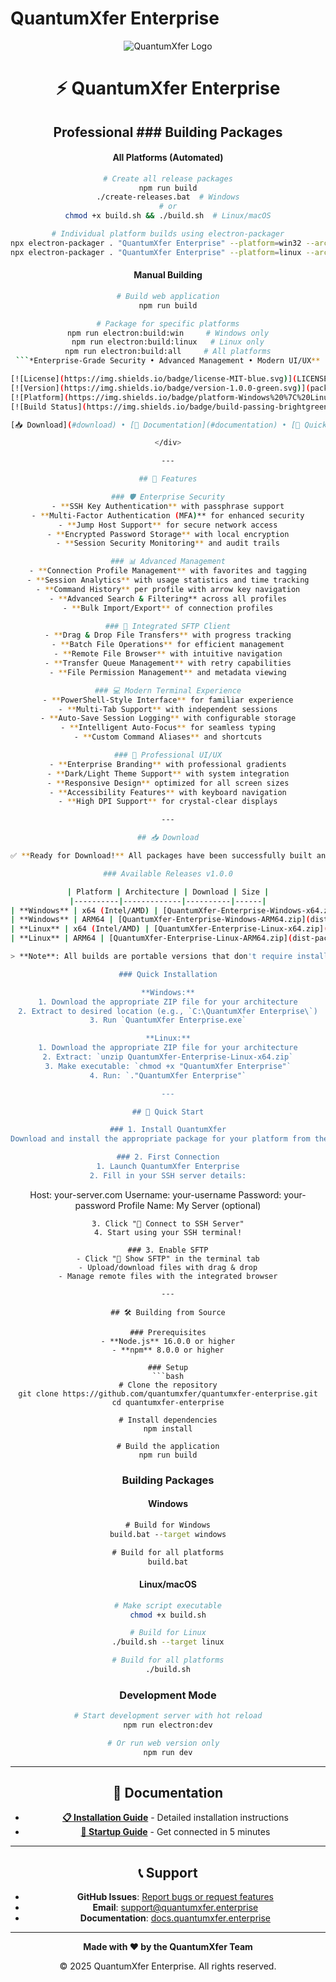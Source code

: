 # QuantumXfer Enterprise

<div align="center">

![QuantumXfer Logo](assets/logo.png)

# ⚡ QuantumXfer Enterprise
## Professional ### Building Packages

#### All Platforms (Automated)
```bash
# Create all release packages
npm run build
./create-releases.bat  # Windows
# or
chmod +x build.sh && ./build.sh  # Linux/macOS

# Individual platform builds using electron-packager
npx electron-packager . "QuantumXfer Enterprise" --platform=win32 --arch=x64 --out=dist-packager --overwrite
npx electron-packager . "QuantumXfer Enterprise" --platform=linux --arch=x64 --out=dist-packager --overwrite
```

#### Manual Building
```bash
# Build web application
npm run build

# Package for specific platforms
npm run electron:build:win     # Windows only
npm run electron:build:linux   # Linux only
npm run electron:build:all     # All platforms
```*Enterprise-Grade Security • Advanced Management • Modern UI/UX**

[![License](https://img.shields.io/badge/license-MIT-blue.svg)](LICENSE)
[![Version](https://img.shields.io/badge/version-1.0.0-green.svg)](package.json)
[![Platform](https://img.shields.io/badge/platform-Windows%20%7C%20Linux%20%7C%20macOS-lightgrey.svg)](#installation)
[![Build Status](https://img.shields.io/badge/build-passing-brightgreen.svg)](#building-from-source)

[📥 Download](#download) • [📖 Documentation](#documentation) • [🚀 Quick Start](#quick-start) • [🛠️ Building](#building-from-source)

</div>

---

## 🌟 Features

### 🛡️ Enterprise Security
- **SSH Key Authentication** with passphrase support
- **Multi-Factor Authentication (MFA)** for enhanced security
- **Jump Host Support** for secure network access
- **Encrypted Password Storage** with local encryption
- **Session Security Monitoring** and audit trails

### 📊 Advanced Management
- **Connection Profile Management** with favorites and tagging
- **Session Analytics** with usage statistics and time tracking
- **Command History** per profile with arrow key navigation
- **Advanced Search & Filtering** across all profiles
- **Bulk Import/Export** of connection profiles

### 📁 Integrated SFTP Client
- **Drag & Drop File Transfers** with progress tracking
- **Batch File Operations** for efficient management
- **Remote File Browser** with intuitive navigation
- **Transfer Queue Management** with retry capabilities
- **File Permission Management** and metadata viewing

### 💻 Modern Terminal Experience
- **PowerShell-Style Interface** for familiar experience
- **Multi-Tab Support** with independent sessions
- **Auto-Save Session Logging** with configurable storage
- **Intelligent Auto-Focus** for seamless typing
- **Custom Command Aliases** and shortcuts

### 🎨 Professional UI/UX
- **Enterprise Branding** with professional gradients
- **Dark/Light Theme Support** with system integration
- **Responsive Design** optimized for all screen sizes
- **Accessibility Features** with keyboard navigation
- **High DPI Support** for crystal-clear displays

---

## 📥 Download

✅ **Ready for Download!** All packages have been successfully built and tested.

### Available Releases v1.0.0

| Platform | Architecture | Download | Size |
|----------|-------------|----------|------|
| **Windows** | x64 (Intel/AMD) | [QuantumXfer-Enterprise-Windows-x64.zip](dist-packager/QuantumXfer-Enterprise-Windows-x64.zip) | ~275 MB |
| **Windows** | ARM64 | [QuantumXfer-Enterprise-Windows-ARM64.zip](dist-packager/QuantumXfer-Enterprise-Windows-ARM64.zip) | ~274 MB |
| **Linux** | x64 (Intel/AMD) | [QuantumXfer-Enterprise-Linux-x64.zip](dist-packager/QuantumXfer-Enterprise-Linux-x64.zip) | ~265 MB |
| **Linux** | ARM64 | [QuantumXfer-Enterprise-Linux-ARM64.zip](dist-packager/QuantumXfer-Enterprise-Linux-ARM64.zip) | ~265 MB |

> **Note**: All builds are portable versions that don't require installation. Simply extract and run!

### Quick Installation

**Windows:**
1. Download the appropriate ZIP file for your architecture
2. Extract to desired location (e.g., `C:\QuantumXfer Enterprise\`)
3. Run `QuantumXfer Enterprise.exe`

**Linux:**
1. Download the appropriate ZIP file for your architecture
2. Extract: `unzip QuantumXfer-Enterprise-Linux-x64.zip`
3. Make executable: `chmod +x "QuantumXfer Enterprise"`
4. Run: `."QuantumXfer Enterprise"`

---

## 🚀 Quick Start

### 1. Install QuantumXfer
Download and install the appropriate package for your platform from the [download section](#download).

### 2. First Connection
1. Launch QuantumXfer Enterprise
2. Fill in your SSH server details:
   ```
   Host: your-server.com
   Username: your-username
   Password: your-password
   Profile Name: My Server (optional)
   ```
3. Click "🚀 Connect to SSH Server"
4. Start using your SSH terminal!

### 3. Enable SFTP
- Click "📁 Show SFTP" in the terminal tab
- Upload/download files with drag & drop
- Manage remote files with the integrated browser

---

## 🛠️ Building from Source

### Prerequisites
- **Node.js** 16.0.0 or higher
- **npm** 8.0.0 or higher

### Setup
```bash
# Clone the repository
git clone https://github.com/quantumxfer/quantumxfer-enterprise.git
cd quantumxfer-enterprise

# Install dependencies
npm install

# Build the application
npm run build
```

### Building Packages

#### Windows
```cmd
# Build for Windows
build.bat --target windows

# Build for all platforms
build.bat
```

#### Linux/macOS
```bash
# Make script executable
chmod +x build.sh

# Build for Linux
./build.sh --target linux

# Build for all platforms
./build.sh
```

### Development Mode
```bash
# Start development server with hot reload
npm run electron:dev

# Or run web version only  
npm run dev
```

---

## 📖 Documentation

- **[📋 Installation Guide](INSTALLATION.md)** - Detailed installation instructions
- **[🚀 Startup Guide](STARTUP-GUIDE.md)** - Get connected in 5 minutes

---

## 📞 Support

- **GitHub Issues**: [Report bugs or request features](https://github.com/quantumxfer/quantumxfer-enterprise/issues)
- **Email**: support@quantumxfer.enterprise
- **Documentation**: [docs.quantumxfer.enterprise](https://docs.quantumxfer.enterprise)

---

<div align="center">

**Made with ❤️ by the QuantumXfer Team**

© 2025 QuantumXfer Enterprise. All rights reserved.

</div>
